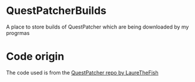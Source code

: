 # QuestPatcherBuilds
A place to store builds of QuestPatcher which are being downloaded by my progrmas

# Code origin
The code used is from the [QuestPatcher repo by LaureTheFish](https://github.com/Lauriethefish/QuestPatcher/)
